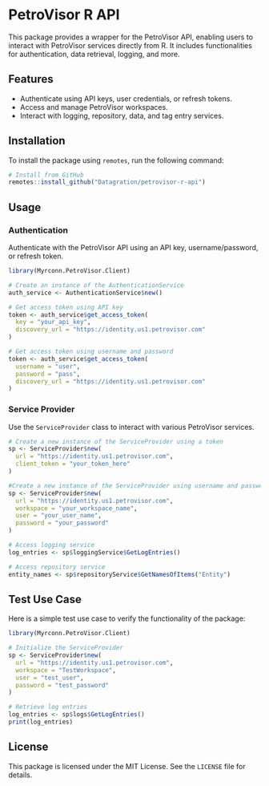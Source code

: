 # PetroVisor R API

This package provides a wrapper for the PetroVisor API, enabling users to interact with PetroVisor services directly from R. It includes functionalities for authentication, data retrieval, logging, and more.

## Features

- Authenticate using API keys, user credentials, or refresh tokens.
- Access and manage PetroVisor workspaces.
- Interact with logging, repository, data, and tag entry services.

## Installation

To install the package using `remotes`, run the following command:

```r
# Install from GitHub
remotes::install_github("Datagration/petrovisor-r-api")
```

## Usage

### Authentication

Authenticate with the PetroVisor API using an API key, username/password, or refresh token.

```r
library(Myrconn.PetroVisor.Client)

# Create an instance of the AuthenticationService
auth_service <- AuthenticationService$new()

# Get access token using API key
token <- auth_service$get_access_token(
  key = "your_api_key",
  discovery_url = "https://identity.us1.petrovisor.com"
)

# Get access token using username and password
token <- auth_service$get_access_token(
  username = "user",
  password = "pass",
  discovery_url = "https://identity.us1.petrovisor.com"
)
```

### Service Provider

Use the `ServiceProvider` class to interact with various PetroVisor services.

```r
# Create a new instance of the ServiceProvider using a token
sp <- ServiceProvider$new(
  url = "https://identity.us1.petrovisor.com",
  client_token = "your_token_here"
)

#Create a new instance of the ServiceProvider using username and password
sp <- ServiceProvider$new(
  url = "https://identity.us1.petrovisor.com",
  workspace = "your_workspace_name",
  user = "your_user_name",
  password = "your_password"
)

# Access logging service
log_entries <- sp$loggingService$GetLogEntries()

# Access repository service
entity_names <- sp$repositoryService$GetNamesOfItems("Entity")
```

## Test Use Case

Here is a simple test use case to verify the functionality of the package:

```r
library(Myrconn.PetroVisor.Client)

# Initialize the ServiceProvider
sp <- ServiceProvider$new(
  url = "https://identity.us1.petrovisor.com",
  workspace = "TestWorkspace",
  user = "test_user",
  password = "test_password"
)

# Retrieve log entries
log_entries <- sp$logs$GetLogEntries()
print(log_entries)
```

## License

This package is licensed under the MIT License. See the `LICENSE` file for details.
